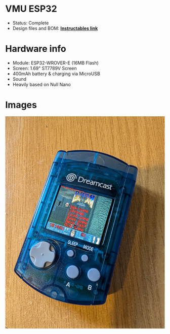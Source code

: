 # VMU ESP32
- Status: Complete
- Design files and BOM: [**Instructables link**](https://www.instructables.com/ESP32-VMU-Handheld-Console-Yes-It-Plays-Doom/)

# Hardware info
- Module: ESP32-WROVER-E (16MB Flash)
- Screen: 1.69" ST7789V Screen
- 400mAh battery & charging via MicroUSB
- Sound
- Heavily based on Null Nano


# Images
![device.jpg](device.jpg)
